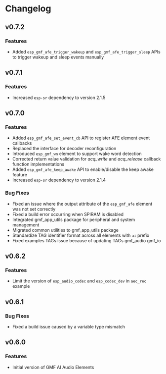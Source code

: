 # Changelog

## v0.7.2

### Features

- Added `esp_gmf_afe_trigger_wakeup` and `esp_gmf_afe_trigger_sleep` APIs to trigger wakeup and sleep events manually

## v0.7.1

### Features

- Increased `esp-sr` dependency to version 2.1.5

## v0.7.0

### Features

- Added `esp_gmf_afe_set_event_cb` API to register AFE element event callbacks
- Replaced the interface for decoder reconfiguration
- Introduced `esp_gmf_wn` element to support wake word detection
- Corrected return value validation for *acq_write* and *acq_release* callback function implementations
- Added `esp_gmf_afe_keep_awake` API to enable/disable the keep awake feature
- Increased `esp-sr` dependency to version 2.1.4

### Bug Fixes

- Fixed an issue where the output attribute of the `esp_gmf_afe` element was not set correctly
- Fixed a build error occurring when SPIRAM is disabled
- Integrated gmf_app_utils package for peripheral and system management
- Migrated common utilities to gmf_app_utils package
- Standardize TAG identifier format across all elements with `ai` prefix
- Fixed examples TAGs issue because of updating TAGs gmf_audio gmf_io

## v0.6.2

### Features

- Limit the version of `esp_audio_codec` and `esp_codec_dev` in `aec_rec` example

## v0.6.1

### Bug Fixes

- Fixed a build issue caused by a variable type mismatch

## v0.6.0

### Features

- Initial version of GMF AI Audio Elements
